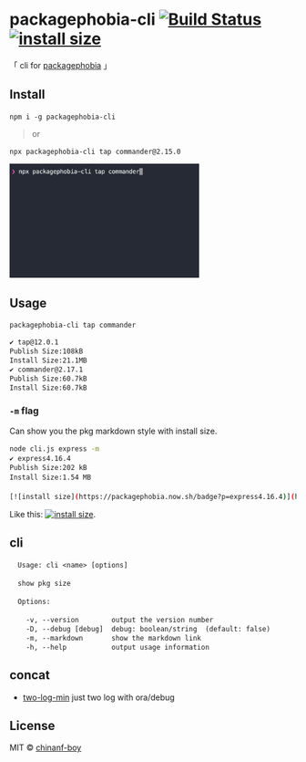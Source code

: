 # packagephobia-cli [![Build Status](https://travis-ci.org/chinanf-boy/packagephobia-cli.svg?branch=master)](https://travis-ci.org/chinanf-boy/packagephobia-cli) [![install size](https://packagephobia.now.sh/badge?p=packagephobia-cli)](https://packagephobia.now.sh/result?p=packagephobia-cli)

「 cli for [packagephobia](https://github.com/styfle/packagephobia) 」

## Install

```
npm i -g packagephobia-cli
```

> or

```
npx packagephobia-cli tap commander@2.15.0
```

<img width="66%" src="./demo.gif">

## Usage

```
packagephobia-cli tap commander
```

```
✔ tap@12.0.1
Publish Size:108kB
Install Size:21.1MB
✔ commander@2.17.1
Publish Size:60.7kB
Install Size:60.7kB
```

### `-m` flag

Can show you the pkg markdown style with install size.

```bash
node cli.js express -m
✔ express4.16.4
Publish Size:202 kB
Install Size:1.54 MB

[![install size](https://packagephobia.now.sh/badge?p=express4.16.4)](https://packagephobia.now.sh/result?p=express4.16.4)
```

Like this: [![install size](https://packagephobia.now.sh/badge?p=express4.16.4)](https://packagephobia.now.sh/result?p=express4.16.4).

## cli

```
  Usage: cli <name> [options]

  show pkg size

  Options:

    -v, --version        output the version number
    -D, --debug [debug]  debug: boolean/string  (default: false)
    -m, --markdown       show the markdown link
    -h, --help           output usage information
```

## concat

- [two-log-min](https://github.com/chinanf-boy/two-log) just two log with ora/debug

## License

MIT © [chinanf-boy](http://llever.com)
